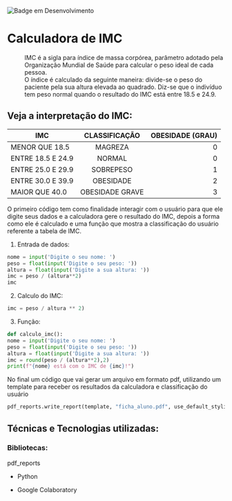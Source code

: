 ![Badge em Desenvolvimento](http://img.shields.io/static/v1?label=STATUS&message=EM%20DESENVOLVIMENTO&color=GREEN&style=for-the-badge)
# Calculadora de IMC
<dl>
<dd>IMC é a sigla para índice de massa corpórea, parâmetro adotado pela Organização Mundial de Saúde para calcular o peso ideal de cada pessoa.</dd>
<dd>O índice é calculado da seguinte maneira: divide-se o peso do paciente pela sua altura elevada ao quadrado. Diz-se que o indivíduo tem peso normal quando o resultado do IMC está entre 18.5 e 24.9.</dd>
</dl>
	
## Veja a interpretação do IMC:

| IMC			          | CLASSIFICAÇÃO			| OBESIDADE (GRAU)|
|-------------------|:-----------------:|----------------:|
|MENOR QUE 18.5		  |  MAGREZA			    | 0|
|ENTRE 18.5 E 24.9	|  NORMAL				    | 0|
|ENTRE 25.0 E 29.9	|  SOBREPESO			  |	1|
|ENTRE 30.0 E 39.9		|  OBESIDADE			  |	2|
|MAIOR QUE 40.0			    |  OBESIDADE GRAVE	|	3|

O primeiro código tem como finalidade interagir com o usuário para que ele digite seus dados e a calculadora gere o resultado do IMC, depois a forma como ele é calculado e uma função que mostra a classificação do usuário referente a tabela de IMC.
1.	Entrada de dados:
````python
nome = input('Digite o seu nome: ')
peso = float(input('Digite o seu peso: '))
altura = float(input('Digite a sua altura: '))
imc = peso / (altura**2)
imc
````
2.	Calculo do IMC:
````python
imc = peso / altura ** 2)
````

3.	Função:
````python
def calculo_imc():
nome = input('Digite o seu nome: ')
peso = float(input('Digite o seu peso: '))
altura = float(input('Digite a sua altura: '))
imc = round(peso / (altura**2),2)
print(f"{nome} está com o IMC de {imc}!")
````


No final um código que vai gerar um arquivo em formato pdf, utilizando um template para receber os resultados da calculadora e classificação do usuário

````python
pdf_reports.write_report(template, "ficha_aluno.pdf", use_default_styling=False)
````

## Técnicas e Tecnologias utilizadas:

### Bibliotecas:
pdf_reports


 - Python
	
- Google Colaboratory
